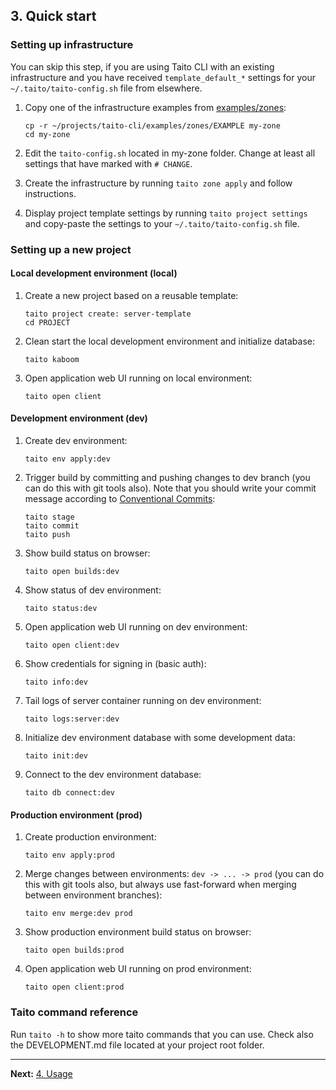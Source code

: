 ## 3. Quick start

### Setting up infrastructure

You can skip this step, if you are using Taito CLI with an existing infrastructure and you have received `template_default_*` settings for your `~/.taito/taito-config.sh` file from elsewhere.

1. Copy one of the infrastructure examples from [examples/zones](https://github.com/TaitoUnited/taito-cli/tree/master/examples/zones):

    ```
    cp -r ~/projects/taito-cli/examples/zones/EXAMPLE my-zone
    cd my-zone
    ```

2. Edit the `taito-config.sh` located in my-zone folder. Change at least all settings that have marked with `# CHANGE`.

3. Create the infrastructure by running `taito zone apply` and follow instructions.

4. Display project template settings by running `taito project settings` and copy-paste the settings to your `~/.taito/taito-config.sh` file.

### Setting up a new project

#### Local development environment (local)

1. Create a new project based on a reusable template:

    ```
    taito project create: server-template
    cd PROJECT
    ```

2. Clean start the local development environment and initialize database:

    ```
    taito kaboom
    ```

3. Open application web UI running on local environment:

    ```
    taito open client
    ```

#### Development environment (dev)

1. Create dev environment:

    ```
    taito env apply:dev
    ```

2. Trigger build by committing and pushing changes to dev branch (you can do this with git tools also). Note that you should write your commit message according to [Conventional Commits](https://www.conventionalcommits.org):

    ```
    taito stage
    taito commit
    taito push
    ```

3. Show build status on browser:

    ```
    taito open builds:dev
    ```

4. Show status of dev environment:

    ```
    taito status:dev
    ```

5. Open application web UI running on dev environment:

    ```
    taito open client:dev
    ```

6. Show credentials for signing in (basic auth):

    ```
    taito info:dev
    ```

7. Tail logs of server container running on dev environment:

    ```
    taito logs:server:dev
    ```

8. Initialize dev environment database with some development data:

    ```
    taito init:dev
    ```

9. Connect to the dev environment database:

    ```
    taito db connect:dev
    ```

#### Production environment (prod)

1. Create production environment:

    ```
    taito env apply:prod
    ```

2. Merge changes between environments: `dev -> ... -> prod` (you can do this with git tools also, but always use fast-forward when merging between environment branches):

    ```
    taito env merge:dev prod
    ```

3. Show production environment build status on browser:

    ```
    taito open builds:prod
    ```

4. Open application web UI running on prod environment:

    ```
    taito open client:prod
    ```

### Taito command reference

Run `taito -h` to show more taito commands that you can use. Check also the DEVELOPMENT.md file located at your project root folder.

---

**Next:** [4. Usage](04-usage.md)
